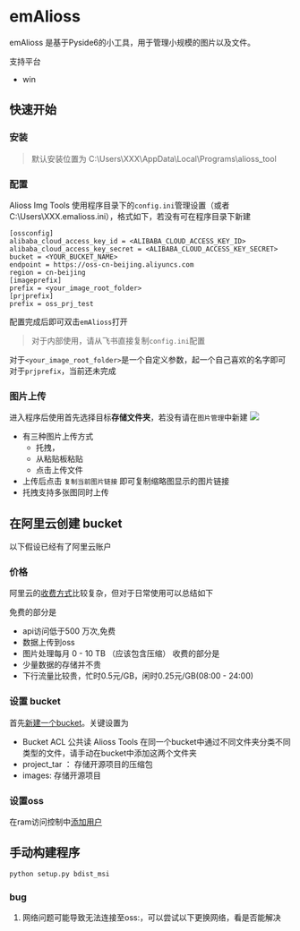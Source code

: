 # emAlioss


emAlioss 是基于Pyside6的小工具，用于管理小规模的图片以及文件。

支持平台

- win

## 快速开始
### 安装

> 默认安装位置为 C:\Users\XXX\AppData\Local\Programs\alioss_tool

### 配置

Alioss Img Tools 使用程序目录下的`config.ini`管理设置（或者C:\Users\XXX\.emalioss.ini），格式如下，若没有可在程序目录下新建
```
[ossconfig]
alibaba_cloud_access_key_id = <ALIBABA_CLOUD_ACCESS_KEY_ID>
alibaba_cloud_access_key_secret = <ALIBABA_CLOUD_ACCESS_KEY_SECRET>
bucket = <YOUR_BUCKET_NAME>
endpoint = https://oss-cn-beijing.aliyuncs.com
region = cn-beijing
[imageprefix]
prefix = <your_image_root_folder>
[prjprefix]
prefix = oss_prj_test
````
配置完成后即可双击`emAlioss`打开

> 对于内部使用，请从飞书直接复制`config.ini`配置

对于`<your_image_root_folder>`是一个自定义参数，起一个自己喜欢的名字即可
对于`prjprefix`，当前还未完成


### 图片上传

进入程序后使用首先选择目标**存储文件夹**，若没有请在`图片管理`中新建
![](https://emnavi-doc-img.oss-cn-beijing.aliyuncs.com/hao_image/ali_oss_manage/image_20240923223144.png)

- 有三种图片上传方式
    - 托拽，
    - 从粘贴板粘贴
    - 点击上传文件
- 上传后点击 `复制当前图片链接` 即可复制缩略图显示的图片链接
- 托拽支持多张图同时上传


## 在阿里云创建 bucket

以下假设已经有了阿里云账户

### 价格

阿里云的[收费方式](https://www.aliyun.com/price/product?spm=5176.8466032.bucket-overview.5.6c061450yTTVek#/oss/detail/oss)比较复杂，但对于日常使用可以总结如下

免费的部分是
- api访问低于500 万次,免费
- 数据上传到oss
- 图片处理每月 0 - 10 TB （应该包含压缩）
收费的部分是
- 少量数据的存储并不贵
- 下行流量比较贵，忙时0.5元/GB，闲时0.25元/GB(08:00 - 24:00)


### 设置 bucket

首先[新建一个bucket](https://oss.console.aliyun.com/bucket)。关键设置为
- Bucket ACL 公共读
Alioss Tools 在同一个bucket中通过不同文件夹分类不同类型的文件，请手动在bucket中添加这两个文件夹
- project_tar ： 存储开源项目的压缩包
- images: 存储开源项目

### 设置oss

在ram访问控制中[添加用户](https://ram.console.aliyun.com/users)

## 手动构建程序

```bash
python setup.py bdist_msi
```

### bug

1. 网络问题可能导致无法连接至oss:，可以尝试以下更换网络，看是否能解决

